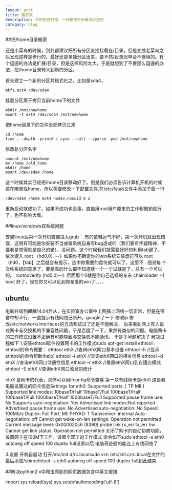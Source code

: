 ```yaml
---
layout: post
title: 备忘录
description: 平时犯过的错，一时都找不到解决办法的
category: blog
---
```


##把/home目录搬家

还是小菜鸟的时候，到处都建议把所有分区直接挂载在/目录，但是变成老菜鸟之后发现这样是步行的，最好还是单独分区出来，要不然/目录迟早会不够用的。有个逗逼的办法是扩展/目录，但是这样风险太大，于是就想到了不要那么逗逼的办法，把/home目录转义到新的分区。

首先建立一个新的分区并格式化之，比如是sda4。

```shell
mkfs.ext4 /dev/sda4
```

挂载分区用于拷贝当前home下的文件

```
mkdir /mnt/newhome
mount -t ext4 /dev/sda4 /mnt/newhome
```

把home目录下的文件全部拷贝过来

```
cd /home
find . -depth -print0 | cpio --null --sparse -pvd /mnt/newhome
```

修改新分区名字

```
umount /mnt/newhome
mv /home /old_home
mkdir /home
mount /dev/sda4 /home
```

这个时候其实已经把/home目录移动好了。但是我们必须告诉计算机开机的时候该在哪里找home，所以需要修改一下配置文件,在/etc/fstab文件中添加下面一行

```
/dev/sda4 /home ext4 nodev,nosuid 0 2
```

重新启动就成功了。如果不成功也没事，直接用root用户原来的工作都撤销就行了，也不影响大局。


##linux/windows双系统问题

安装linux后第一次开机直接进入grub：
有的童鞋运气不好，第一次开机就出现错误，这很有可能是你安装不当或者系统自身有bug造成的（我们要有怀疑精神，不要老是觉得就是自己的错），没问题。这个时候我们就需要好好的利用tab键了。依次键入
root （hd0,0）--》如果你不确定你的win系统安装盘符可以 root （hd0，【tab】之后就会有提示，选中你需要的盘符就可以了，这里不    .                              细说每  个文件系统的意思了，要是真的什么都不知道就一个一个试就是了，总有一个可以的。
rootnoverify (hd0,0)--》后面那个0就是你自己选择的东东
chainloader +1
boot
好了，现在你又可以见到你亲爱的win了、、、、


## ubuntu

电脑升级到麒麟14.04后从，在实验室办公室中上网插上网线一切正常，但是在宿舍中却不行，一直提示有线网络已断开，google了一下 修改ip 修改/etc/network/interfaces的方法都试过了还是不能解决， 
后来看到网上有人说过网卡与交换机的不兼容性问题，于是百度了一下，果然有类似的问题。电脑网卡的工作模式设置不正确有可能导致与交换机不能通讯。
于是乎问题解决了
解决过程如下
1.安装ethtool软件设置网卡的工作模式sudo apt-get install ethtool 
. ethtool的命令概要：
ethtool ethX       //查询ethX网口基本设置
ethtool –h         //显示ethtool的命令帮助(help)
ethtool –i ethX    //查询ethX网口的相关信息 
ethtool –d ethX    //查询ethX网口注册性信息
ethtool –r ethX    //重置ethX网口到自适应模式
ethtool –S ethX    //查询ethX网口收发包统计

ethX 是网卡的代表，具体可以用ifconfig命令查看 第一块有线网卡是eth0
这是我电脑设置过的网卡信息Settings for eth0:
      Supported ports: [ TP MII ]
      Supported link modes:   10baseT/Half 10baseT/Full 
                              100baseT/Half 100baseT/Full 
                              1000baseT/Half 1000baseT/Full 
      Supported pause frame use: No
      Supports auto-negotiation: Yes
      Advertised link modes:Not reported
      Advertised pause frame use: No
      Advertised auto-negotiation: No
      Speed: 100Mb/s
      Duplex: Full
      Port: MII
      PHYAD: 1
      Transceiver: internal
      Auto-negotiation: off
Cannot get wake-on-lan settings: Operation not permitted
      Current message level: 0x000020c6 (8390)
                               probe link rx_err tx_err hw
Cannot get link status: Operation not permitted
关闭了网卡的自动协商功能，设置网卡在100M下工作，设置全双工的工作模式
命令如下sudo ethtool -s eth0 autoneg off speed 100 duplex full设置以后 电脑奇迹般的能连上有线网络了

3.设置 开机自启动
打开/etc/init.d/rc.localsudo vim /etc/init.c/rc.local在文件的最后添加/sbin/ethtool -s eth0 autoneg off speed 100 duplex full到此结束


##解决python2.x中爬虫爬到的网页数据包含中英文报错

import sys
reload(sys)
sys.setdefaultencoding('utf-8')

